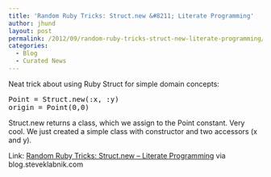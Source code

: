 ```yaml
---
title: 'Random Ruby Tricks: Struct.new &#8211; Literate Programming'
author: jhund
layout: post
permalink: /2012/09/random-ruby-tricks-struct-new-literate-programming/
categories:
  - Blog
  - Curated News
---
```

Neat trick about using Ruby Struct for simple domain concepts:

<pre>Point = Struct.new(:x, :y)
origin = Point(0,0)</pre>

Struct.new returns a class, which we assign to the Point constant. Very cool. We just created a simple class with constructor and two accessors (x and y).

Link: [Random Ruby Tricks: Struct.new &#8211; Literate Programming][1] via blog.steveklabnik.com

 [1]: http://bit.ly/OMnj8C